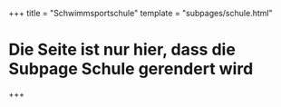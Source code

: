 +++
title = "Schwimmsportschule"
template = "subpages/schule.html"
# Die Seite ist nur hier, dass die Subpage Schule gerendert wird
+++


